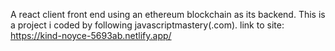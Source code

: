 A react client front end using an ethereum blockchain as its backend.
This is a project i coded by following javascriptmastery(.com).
link to site: https://kind-noyce-5693ab.netlify.app/